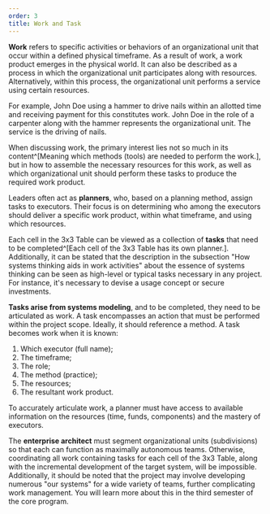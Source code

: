 ```yaml
---
order: 3
title: Work and Task
---
```


**Work** refers to specific activities or behaviors of an organizational unit that occur within a defined physical timeframe. As a result of work, a work product emerges in the physical world. It can also be described as a process in which the organizational unit participates along with resources. Alternatively, within this process, the organizational unit performs a service using certain resources.

For example, John Doe using a hammer to drive nails within an allotted time and receiving payment for this constitutes work. John Doe in the role of a carpenter along with the hammer represents the organizational unit. The service is the driving of nails.

When discussing work, the primary interest lies not so much in its content^[Meaning which methods (tools) are needed to perform the work.], but in how to assemble the necessary resources for this work, as well as which organizational unit should perform these tasks to produce the required work product.

Leaders often act as **planners**, who, based on a planning method, assign tasks to executors. Their focus is on determining who among the executors should deliver a specific work product, within what timeframe, and using which resources.

Each cell in the 3x3 Table can be viewed as a collection of **tasks** that need to be completed^[Each cell of the 3x3 Table has its own planner.]. Additionally, it can be stated that the description in the subsection "How systems thinking aids in work activities" about the essence of systems thinking can be seen as high-level or typical tasks necessary in any project. For instance, it's necessary to devise a usage concept or secure investments.

**Tasks arise from systems modeling**, and to be completed, they need to be articulated as work. A task encompasses an action that must be performed within the project scope. Ideally, it should reference a method. A task becomes work when it is known:

1. Which executor (full name);
2. The timeframe;
3. The role;
4. The method (practice);
5. The resources;
6. The resultant work product.

To accurately articulate work, a planner must have access to available information on the resources (time, funds, components) and the mastery of executors.

The **enterprise architect** must segment organizational units (subdivisions) so that each can function as maximally autonomous teams. Otherwise, coordinating all work containing tasks for each cell of the 3x3 Table, along with the incremental development of the target system, will be impossible. Additionally, it should be noted that the project may involve developing numerous "our systems" for a wide variety of teams, further complicating work management. You will learn more about this in the third semester of the core program.